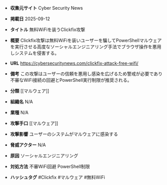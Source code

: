 - **収集元サイト**
Cyber Security News

- **掲載日**
2025-09-12

- **タイトル**
無料WiFiを装うClickfix攻撃

- **概要**
Clickfix攻撃は無料WiFiを装いユーザーを騙してPowerShellマルウェアを実行させる高度なソーシャルエンジニアリング手法でブラウザ操作を悪用しシステムを侵害する。

- **URL**
https://cybersecuritynews.com/clickfix-attack-free-wifi/

- **備考**
この攻撃はユーザーの信頼を悪用し感染を広げるため警戒が必要であり不審なWiFi接続の回避とPowerShell実行制限が推奨される。

- **分類**
[[マルウェア]]

- **組織名**
N/A

- **業種**
N/A

- **攻撃手口**
[[マルウェア]]

- **攻撃影響**
ユーザーのシステムがマルウェアに感染する

- **脅威アクター**
N/A

- **原因**
ソーシャルエンジニアリング

- **対処方法**
不審WiFi回避 PowerShell制限

- **ハッシュタグ**
#Clickfix #マルウェア #無料WiFi
